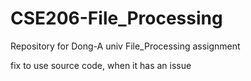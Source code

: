 # CSE206-File_Processing

Repository for Dong-A univ File_Processing assignment

fix to use source code, when it has an issue
